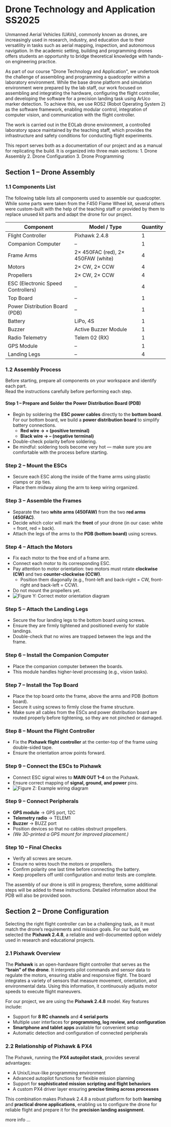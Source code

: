 # Drone Technology and Application SS2025

Unmanned Aerial Vehicles (UAVs), commonly known as drones, are increasingly used in research, industry, and education due to their versatility in tasks such as aerial mapping, inspection, and autonomous navigation. In the academic setting, building and programming drones offers students an opportunity to bridge theoretical knowledge with hands-on engineering practice.

As part of our course "Drone Technology and Application", we undertook the challenge of assembling and programming a quadcopter within a laboratory environment. While the base drone platform and simulation environment were prepared by the lab staff, our work focused on assembling and integrating the hardware, configuring the flight controller, and developing the software for a precision landing task using ArUco marker detection. To achieve this, we use ROS2 (Robot Operating System 2) as the software framework, enabling modular control, integration of computer vision, and communication with the flight controller.

The work is carried out in the EOLab drone environment, a controlled laboratory space maintained by the teaching staff, which provides the infrastructure and safety conditions for conducting flight experiments.

This report serves both as a documentation of our project and as a manual for replicating the build. It is organized into three main sections:
	1.	Drone Assembly 
	2.	Drone Configuration
	3.	Drone Programming

## Section 1 – Drone Assembly

### 1.1 Components List
The following table lists all components used to assemble our quadcopter. While some parts were taken from the F450 Flame Wheel kit, several others were custom-built with the help of the teaching staff or provided by them to replace unused kit parts and adapt the drone for our project. 

| Component                         | Model / Type                      | Quantity |
|-----------------------------------|-----------------------------------|----------|
| Flight Controller                 | Pixhawk 2.4.8                     | 1        |
| Companion Computer                | –                                 | 1        |
| Frame Arms                        | 2× 450FAC (red), 2× 450FAW (white)| 4        |
| Motors                            | 2× CW, 2× CCW                     | 4        |
| Propellers                        | 2× CW, 2× CCW                     | 4        |
| ESC (Electronic Speed Controllers)| –                                 | 4        |
| Top Board                         | –                                 | 1        |
| Power Distribution Board (PDB)    | –                                 | 1        |
| Battery                           | LiPo, 4S                          | 1        |       
| Buzzer                            | Active Buzzer Module              | 1        |
| Radio Telemetry                   | Telem 02 (RX)                     | 1        |
| GPS Module                        | –                                 | 1        |
| Landing Legs                      | –                                 | 4        |

### 1.2 Assembly Process
Before starting, prepare all components on your workspace and identify each part.  
Read the instructions carefully before performing each step. 

#### Step 1 – Prepare and Solder the Power Distribution Board (PDB)
- Begin by soldering the **ESC power cables** directly to the **bottom board**. For our bottom board, we build a **power distribution board**  to simplify battery connections.   
  - **Red wire → + (positive terminal)**  
  - **Black wire → – (negative terminal)**  
-  Double-check polarity before soldering.  
-  Be mindful: soldering tools become very hot — make sure you are comfortable with the process before starting.  

### Step 2 – Mount the ESCs
- Secure each ESC along the inside of the frame arms using plastic clamps or zip ties.  
- Place them midway along the arm to keep wiring organized.

### Step 3 – Assemble the Frames
- Separate the two **white arms (450FAW)** from the two **red arms (450FAC)**.  
- Decide which color will mark the **front** of your drone (in our case: white = front, red = back).  
- Attach the legs of the arms to the **PDB (bottom board)** using screws.

### Step 4 – Attach the Motors
- Fix each motor to the free end of a frame arm.  
- Connect each motor to its corresponding ESC.  
- Pay attention to motor orientation: two motors must rotate **clockwise (CW)** and two **counter-clockwise (CCW)**.  
  - Position them diagonally (e.g., front-left and back-right = CW, front-right and back-left = CCW).  
- Do not mount the propellers yet.  
- ![Figure Y: Correct motor orientation diagram](images/motor-orientation.jpg)

### Step 5 – Attach the Landing Legs
- Secure the four landing legs to the bottom board using screws.  
- Ensure they are firmly tightened and positioned evenly for stable landings.  
- Double-check that no wires are trapped between the legs and the frame.  

### Step 6 – Install the Companion Computer
- Place the companion computer between the boards.
- This module handles higher-level processing (e.g., vision tasks).  

### Step 7 – Install the Top Board
- Place the top board onto the frame, above the arms and PDB (bottom board).  
- Secure it using screws to firmly close the frame structure.  
- Make sure all cables from the ESCs and power distribution board are routed properly before tightening, so they are not pinched or damaged.   

### Step 8 – Mount the Flight Controller
- Fix the **Pixhawk flight controller** at the center-top of the frame using double-sided tape.  
- Ensure the orientation arrow points forward.  

### Step 9 – Connect the ESCs to Pixhawk
- Connect ESC signal wires to **MAIN OUT 1–4** on the Pixhawk.  
- Ensure correct mapping of **signal, ground, and power** pins.  
- ![Figure Z: Example wiring diagram](path/to/image.png)

### Step 9 – Connect Peripherals
- **GPS module** → GPS port, 12C
- **Telemetry radio** → TELEM1   
- **Buzzer** → BUZZ port    
- Position devices so that no cables obstruct propellers.  
- *(We 3D-printed a GPS mount for improved placement.)*

### Step 10 – Final Checks
- Verify all screws are secure.  
- Ensure no wires touch the motors or propellers.  
- Confirm polarity one last time before connecting the battery.  
- Keep propellers off until configuration and motor tests are complete.

The assembly of our drone is still in progress; therefore, some additional steps will be added to these instructions. Detailed information about the PDB will also be provided soon.

## Section 2 – Drone Configuration

Selecting the right flight controller can be a challenging task, as it must match the drone’s requirements and mission goals. For our build, we selected the **Pixhawk 2.4.8**, a reliable and well-documented option widely used in research and educational projects.

### 2.1 Pixhawk Overview
The **Pixhawk** is an open-hardware flight controller that serves as the **“brain” of the drone**. It interprets pilot commands and sensor data to regulate the motors, ensuring stable and responsive flight. The board integrates a variety of sensors that measure movement, orientation, and environmental data. Using this information, it continuously adjusts motor speeds to execute flight maneuvers.

For our project, we are using the **Pixhawk 2.4.8** model. Key features include:
- Support for **8 RC channels** and **4 serial ports**  
- Multiple user interfaces for **programming, log review, and configuration**  
- **Smartphone and tablet apps** available for convenient setup  
- Automatic detection and configuration of connected peripherals  

### 2.2 Relationship of Pixhawk & PX4
The Pixhawk, running the **PX4 autopilot stack**, provides several advantages:
- A Unix/Linux-like programming environment  
- Advanced autopilot functions for flexible mission planning  
- Support for **sophisticated mission scripting and flight behaviors**  
- A custom PX4 driver layer ensuring **precise timing across processes**  

This combination makes Pixhawk 2.4.8 a robust platform for both **learning** and **practical drone applications**, enabling us to configure the drone for reliable flight and prepare it for the **precision landing assignment**.

more info ...
